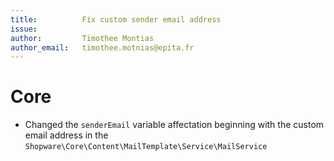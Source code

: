 ```yaml
---
title:          Fix custom sender email address
issue:
author:         Timothee Montias
author_email:   timothee.motnias@epita.fr
---
```

# Core
* Changed the `senderEmail` variable affectation beginning with the custom email address in the `Shopware\Core\Content\MailTemplate\Service\MailService`
